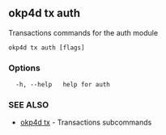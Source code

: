 ## okp4d tx auth

Transactions commands for the auth module

```
okp4d tx auth [flags]
```

### Options

```
  -h, --help   help for auth
```

### SEE ALSO

* [okp4d tx](okp4d_tx.md)	 - Transactions subcommands
